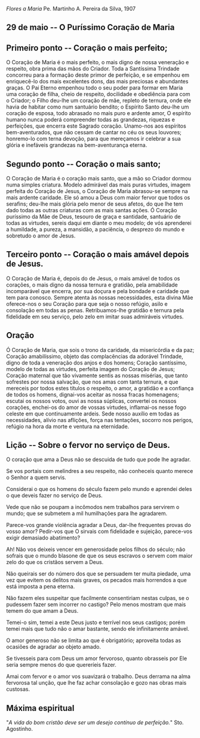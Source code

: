 *Flores a Maria*
Pe. Martinho A. Pereira da Silva, 1907

## 29 de  maio -- O Puríssimo Coração de Maria

## Primeiro ponto -- Coração o mais perfeito;

O Coração de Maria é o mais perfeito, o mais digno de nossa veneração e respeito, obra prima das mãos do Criador. Toda a Santíssima Trindade concorreu para a formação deste primor de perfeição, e se empenhou em enriquecê-lo dos mais excelentes dons, das mais preciosas e abundantes graças. O Pai Eterno empenhou todo o seu poder para formar em Maria uma coração de filha, cheio de respeito, docilidade e obediência para com o Criador; o Filho deu-lhe um coração de mãe, repleto de ternura, onde ele havia de habitar como num santuário bendito; o Espírito Santo deu-lhe um coração de esposa, todo abrasado no mais puro e ardente amor, O espírito humano nunca poderá compreender todas as grandezas, riquezas e perfeições, que encerra este Sagrado coração. Unamo-nos aos espíritos bem-aventurados, que não cessam de cantar no céu os seus louvores; honremo-lo com terna devoção, para que mereçamos ir celebrar a sua glória e inefáveis grandezas na bem-aventurança eterna.

## Segundo ponto -- Coração o mais santo;

O Coração de Maria é o coração mais santo, que a mão so Criador dormou numa simples criatura. Modelo admirável das mais puras virtudes, imagem perfeita do Coração de Jesus, o Coração de Maria abrasou-se sempre na mais ardente caridade. Ele só amou a Deus com maior fervor que todos os serafins; deu-lhe mais glória pelo menor de seus afetos, do que lhe tem dado todas as outras criaturas com as mais santas ações. Ó Coração puríssimo da Mãe de Deus, tesouro de graça e santidade, santuário de todas as virtudes, sereis daqui em diante o meu modelo; de vós aprenderei a humildade, a pureza, a mansidão, a paciência, o desprezo do mundo e sobretudo o amor de Jesus.

## Terceiro ponto -- Coração o mais amável depois de Jesus.

O Coração de Maria é, depois do de Jesus, o mais amável de todos os corações, o mais digno da nossa ternura e gratidão, pela amabilidade incomparável que encerra, por sua doçura e pela bondade e caridade que tem para conosco. Sempre atenta às nossas necessidades, esta divina Mãe oferece-nos o seu Coração para que seja o nosso refúgio, asilo e consolação em todas as penas. Retribuamos-lhe gratidão e ternura pela fidelidade em seu serviço, pelo zelo em imitar suas admiráveis virtudes.

## Oração

Ó Coração de Maria, que sois o trono da caridade, da misericórdia e da paz; Coração amabilíssimo, objeto das complacências da adorável Trindade, digno de toda a veneração dos anjos e dos homens; Coração santíssimo, modelo de todas as virtudes, perfeita imagem do Coração de Jesus; Coração maternal que tão vivamente sentis as nossas misérias, que tanto sofrestes por nossa salvação, que nos amas com tanta ternura, e que mereceis por todos estes títulos o respeito, o amor, a gratidão e a confiança de todos os homens, dignai-vos aceitar as nossa fracas homenagens; escutai os nossos votos, ouvi as nossa súplicas, convertei os nossos corações, enchei-os do amor de vossas virtudes, inflamai-os nesse fogo celeste em que continuamente ardeis. Sede nosso auxílio em todas as necessidades, alívio nas aflições, força nas tentações, socorro nos perigos, refúgio na hora da morte e ventura na eternidade.

## Lição -- Sobre o fervor no serviço de Deus.

O coração que ama a Deus não se descuida de tudo que pode lhe agradar.

Se vos portais com melindres a seu respeito, não conheceis quanto merece o Senhor a quem servis.

Considerai o que os homens do século fazem pelo mundo e aprendei deles o que deveis fazer no serviço de Deus.

Vede que não se poupam a incômodos nem trabalhos para servirem o mundo; que se submetem a mil humilhações para lhe agradarem.

Parece-vos grande violência agradar a Deus, dar-lhe frequentes provas do vosso amor? Pedir-vos que O sirvais com fidelidade e sujeição, parece-vos exigir demasiado abatimento?

Ah! Não vos deixeis vencer em generosidade pelos filhos do século; não sofrais que o mundo blasone de que os seus escravos o servem com maior zelo do que os cristãos servem a Deus.

Não queirais ser do número dos que se persuadem ter muita piedade, uma vez que evitem os delitos mais graves, os pecados mais horrendos a que está imposta a pena eterna.

Não fazem eles suspeitar que facilmente consentiriam nestas culpas, se o pudessem fazer sem incorrer no castigo? Pelo menos mostram que mais temem do que amam a Deus.

Temei-o sim, temei a este Deus justo e terrível nos seus castigos; porém temei mais que tudo não o amar bastante, sendo ele infinitamente amável.

O amor generoso não se limita ao que é obrigatório; aproveita todas as ocasiões de agradar ao objeto amado.

Se tivesseis para com Deus um amor fervoroso, quanto obrasseis por Ele seria sempre menos do que quereríeis fazer.

Amai com fervor e o amor vos suavizará o trabalho. Deus derrama na alma fervorosa tal unção, que lhe faz achar consolação e gozo nas obras mais custosas.

## Máxima espiritual

"_A vida do bom cristão deve ser um desejo contínuo de perfeição._" Sto. Agostinho.
